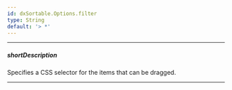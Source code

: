 ```yaml
---
id: dxSortable.Options.filter
type: String
default: '> *'
---
```

---
##### shortDescription
Specifies a CSS selector for the items that can be dragged. 

---
<!-- Description goes here -->